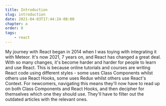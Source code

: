 ```yaml
---
title: Introduction
slug: introduction
date: 2021-04-03T17:44:24-08:00
chapter: a
order: 0
tags:
    - react
---
```


My journey with React began in 2014 when I was toying with integrating it with Meteor. It's now 2021, 7 years on, and React has changed a great deal. With so many changes, it's become harder and harder for people to learn and use React. This is because online tutorials and courses are writing React code using different styles - some uses Class Components whilst others use React Hooks, some uses Redux whilst others use React's Context. For newcomers, navigating this means they'll now have to read up on both Class Components and React Hooks, and then decipher for themselves which one they should use. They'll have to filter out the outdated articles with the relevant ones.
